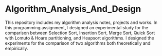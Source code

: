 # Algorithm_Analysis_And_Design
This repository includes my algorithm analysis notes, projects and works.
In this programming assignment, I designed an experimental study for the comparison between 
Selection Sort, Insertion Sort, Merge Sort, Quick Sort with Lomuto & Hoare partitioning, and 
Heapsort algorithms. I designed the experiments for the comparison of two algorithms both 
theoretically and empirically.

